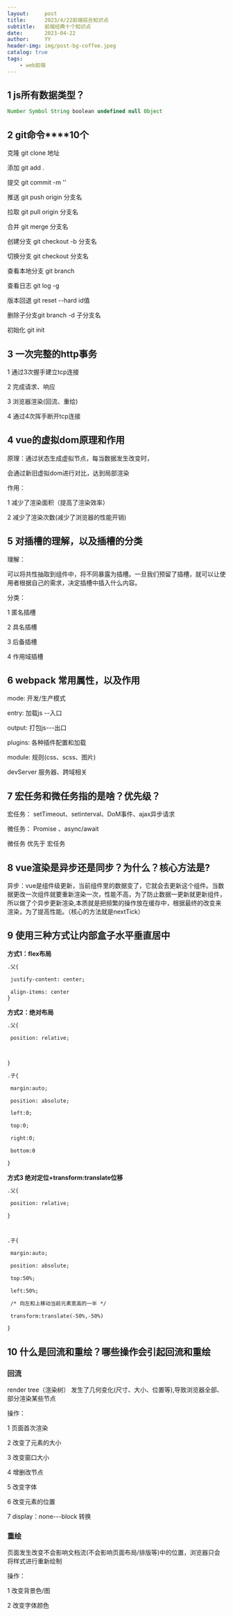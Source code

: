 ```yaml
---
layout:     post
title:      2023/4/22前端综合知识点
subtitle:   前端经典十个知识点
date:       2023-04-22
author:     YY
header-img: img/post-bg-coffee.jpeg
catalog: true
tags:
    - web前端
---
```


## 1 js所有数据类型？

```js
Number Symbol String boolean undefined null Object
```



## **2** **git命令****10个**

克隆 git clone 地址 

添加 git add .

提交 git commit -m ''

推送 git push origin 分支名

拉取 git pull origin 分支名

合并 git merge 分支名

创建分支 git checkout -b 分支名

切换分支 git checkout  分支名

查看本地分支  git branch 

查看日志  git log -g

版本回退  git reset --hard id值

删除子分支git branch -d 子分支名

初始化 git init 



 

## **3** **一次完整的http事务**

1 通过3次握手建立tcp连接

2 完成请求、响应

3 浏览器渲染(回流、重绘)

4 通过4次挥手断开tcp连接

## **4** **vue的虚拟dom原理和作用**

原理：通过状态生成虚拟节点，每当数据发生改变时，

会通过新旧虚拟dom进行对比，达到局部渲染

 

作用：

1 减少了渲染面积（提高了渲染效率）

2 减少了渲染次数(减少了浏览器的性能开销)

 

## **5 对插槽的理解，以及插槽的分类**

理解：

可以将共性抽取到组件中，将不同暴露为插槽。一旦我们预留了插槽，就可以让使用者根据自己的需求，决定插槽中插入什么内容。

 

分类：

1 匿名插槽

2 具名插槽

3 后备插槽

4 作用域插槽

## **6 webpack 常用属性，以及作用**

mode: 开发/生产模式

entry:  加载js --入口

output:  打包js---出口

plugins:  各种插件配置和加载

module: 规则(css、scss、图片)

devServer 服务器、跨域相关

 

## **7 宏任务和微任务指的是啥？优先级？**

宏任务： setTimeout、setinterval、DoM事件、ajax异步请求

微任务： Promise 、async/await

 

微任务  优先于  宏任务

## **8** vue渲染是异步还是同步？为什么？核心方法是?

异步：vue是组件级更新，当前组件里的数据变了，它就会去更新这个组件。当数据更改一次组件就要重新渲染一次，性能不高，为了防止数据一更新就更新组件，所以做了个异步更新渲染,本质就是把频繁的操作放在缓存中，根据最终的改变来渲染，为了提高性能。（核心的方法就是nextTick）

## **9** **使用三种方式让内部盒子水平垂直居中**

**方式1：flex布局**

```html
.父{

 justify-content: center;

 align-items: center
}
```

**方式2：绝对布局**

 ```html
 .父{
 
  position: relative;
 
  
 
 }
 
 .子{
 
  margin:auto;
 
  position: absolute;
 
  left:0;
 
  top:0;
 
  right:0;
 
  bottom:0
 
 }
 ```

 

**方式3 绝对定位+transform:translate位移**

 ```html
 .父{
 
  position: relative;
 
 }
 
  
 
 .子{
 
  margin:auto;
 
  position: absolute;
 
  top:50%;
 
  left:50%;
 
  /* 向左和上移动当前元素宽高的一半 */
 
  transform:translate(-50%,-50%)
 
 }
 ```



## 10 什么是回流和重绘？哪些操作会引起回流和重绘

### **回流**

render tree（渲染树） 发生了几何变化(尺寸、大小、位置等),导致浏览器全部、部分渲染某些节点

操作：

1 页面首次渲染

2 改变了元素的大小

3 改变窗口大小

4 增删改节点

5 改变字体

6 改变元素的位置

7 display：none---block 转换

### **重绘**

页面发生改变不会影响文档流(不会影响页面布局/排版等)中的位置，浏览器只会将样式进行重新绘制

操作：

1 改变背景色/图

2 改变字体颜色

 

 